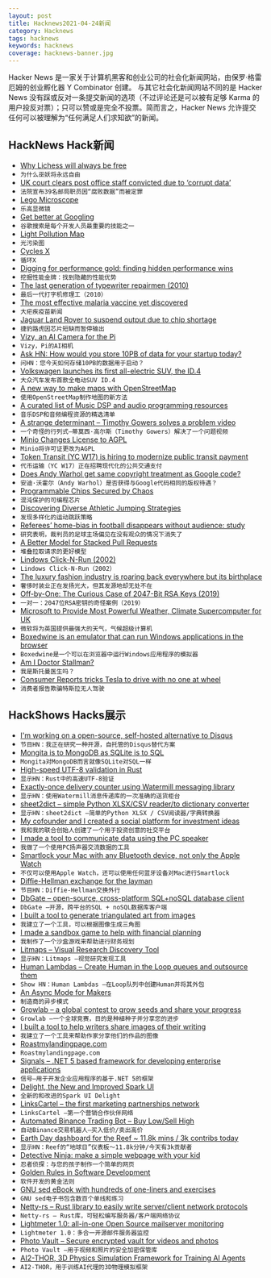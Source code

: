```yaml
---
layout: post
title: Hacknews2021-04-24新闻
category: Hacknews
tags: hacknews
keywords: hacknews
coverage: hacknews-banner.jpg
---
```


Hacker News 是一家关于计算机黑客和创业公司的社会化新闻网站，由保罗·格雷厄姆的创业孵化器 Y Combinator 创建。
与其它社会化新闻网站不同的是 Hacker News 没有踩或反对一条提交新闻的选项（不过评论还是可以被有足够 Karma 的用户投反对票）；只可以赞或是完全不投票。简而言之，Hacker News 允许提交任何可以被理解为“任何满足人们求知欲”的新闻。

## HackNews Hack新闻


- [Why Lichess will always be free](https://lichess.org/blog/YF-ZORQAACAA89PI/why-lichess-will-always-be-free.)
- `为什么巫妖将永远自由`
- [UK court clears post office staff convicted due to ‘corrupt data’](https://www.theguardian.com/uk-news/2021/apr/23/court-clears-39-post-office-staff-convicted-due-to-corrupt-data)
- `法院宣布39名邮局职员因“腐败数据”而被定罪`
- [Lego Microscope](https://github.com/tobetz/LegoMicroscope)
- `乐高显微镜`
- [Get better at Googling](https://markodenic.com/use-google-like-a-pro/)
- `谷歌搜索是每个开发人员最重要的技能之一`
- [Light Pollution Map](https://www.lightpollutionmap.info/)
- `光污染图`
- [Cycles X](https://code.blender.org/2021/04/cycles-x/)
- `循环X`
- [Digging for performance gold: finding hidden performance wins](https://blog.chromium.org/2021/04/digging-for-performance-gold.html)
- `挖掘性能金牌：找到隐藏的性能优势`
- [The last generation of typewriter repairmen (2010)](https://www.wired.com/2010/05/gallery-typewriters/)
- `最后一代打字机修理工（2010）`
- [The most effective malaria vaccine yet discovered](https://blogs.sciencemag.org/pipeline/archives/2021/04/23/great-malaria-vaccine-news)
- `大疟疾疫苗新闻`
- [Jaguar Land Rover to suspend output due to chip shortage](https://www.bbc.com/news/business-56841946)
- `捷豹路虎因芯片短缺而暂停输出`
- [Vizy, an AI Camera for the Pi](https://vizycam.com/)
- `Vizy，Pi的AI相机`
- [Ask HN: How would you store 10PB of data for your startup today?](item?id=26912321)
- `问HN：您今天如何存储10PB的数据用于启动？`
- [Volkswagen launches its first all-electric SUV, the ID.4](https://abc7.com/volkswagen-id4-electric-suv-vehicles-volkswagon/10539182/)
- `大众汽车发布首款全电动SUV ID.4`
- [A new way to make maps with OpenStreetMap](https://protomaps.com/blog/new-way-to-make-maps/)
- `使用OpenStreetMap制作地图的新方法`
- [A curated list of Music DSP and audio programming resources](https://github.com/olilarkin/awesome-musicdsp)
- `音乐DSP和音频编程资源的精选清单`
- [A strange determinant – Timothy Gowers solves a problem video](https://www.youtube.com/watch?v=byjhpzEoXFs)
- `一个奇怪的行列式–蒂莫西·高尔斯（Timothy Gowers）解决了一个问题视频`
- [Minio Changes License to AGPL](https://github.com/minio/minio/commit/069432566fcfac1f1053677cc925ddafd750730a)
- `Minio将许可证更改为AGPL`
- [Token Transit (YC W17) is hiring to modernize public transit payment](https://www.ycombinator.com/companies/token-transit/jobs/Rx4iZh5is-senior-software-engineer)
- `代币运输（YC W17）正在招聘现代化的公共交通支付`
- [Does Andy Warhol get same copyright treatment as Google code?](https://www.hollywoodreporter.com/thr-esq/does-andy-warhol-get-same-copyright-treatment-as-google-code)
- `安迪·沃霍尔（Andy Warhol）是否获得与Google代码相同的版权待遇？`
- [Programmable Chips Secured by Chaos](https://spectrum.ieee.org/tech-talk/computing/hardware/chaos-programmable-chips-secure)
- `混沌保护的可编程芯片`
- [Discovering Diverse Athletic Jumping Strategies](https://arpspoof.github.io/project/jump/jump.html)
- `发现多样化的运动跳跃策略`
- [Referees’ home-bias in football disappears without audience: study](https://runrepeat.com/refereeing-analysis-post-covid-soccer)
- `研究表明，裁判员的足球主场偏见在没有观众的情况下消失了`
- [A Better Model for Stacked Pull Requests](https://timothyandrew.dev/blog/git-stack/)
- `堆叠拉取请求的更好模型`
- [Lindows Click-N-Run (2002)](https://web.archive.org/web/20020802231821/http://www.lindows.com/products_clicknrun_whatis.php)
- `Lindows Click-N-Run（2002）`
- [The luxury fashion industry is roaring back everywhere but its birthplace](https://qz.com/2000120/hermes-lvmh-and-gucci-owner-kering-are-roaring-back-to-life/)
- `奢侈时装业正在发扬光大，但其发源地却无处不在`
- [Off-by-One: The Curious Case of 2047-Bit RSA Keys (2019)](https://randomoracle.wordpress.com/2019/12/04/off-by-one-the-curious-case-of-2047-bit-rsa-keys/)
- `一对一：2047位RSA密钥的奇怪案例（2019）`
- [Microsoft to Provide Most Powerful Weather, Climate Supercomputer for UK](https://www.hpcwire.com/2021/04/22/microsoft-to-provide-worlds-most-powerful-weather-climate-supercomputer-for-uks-met-office/)
- `微软将为英国提供最强大的天气，气候超级计算机`
- [Boxedwine is an emulator that can run Windows applications in the browser](https://github.com/danoon2/Boxedwine)
- `Boxedwine是一个可以在浏览器中运行Windows应用程序的模拟器`
- [Am I Doctor Stallman?](https://stallman.org/articles/dr-stallman.html)
- `我是斯托曼医生吗？`
- [Consumer Reports tricks Tesla to drive with no one at wheel](https://apnews.com/article/technology-business-b1139dc8bd2ec3179f1075d6ef77c7fb)
- `消费者报告欺骗特斯拉无人驾驶`


## HackShows Hacks展示

- [ I'm working on a open-source, self-hosted alternative to Disqus](https://cusdis.com)
- `节目HN：我正在研究一种开源，自托管的Disqus替代方案`
- [ Mongita is to MongoDB as SQLite is to SQL](https://github.com/scottrogowski/mongita)
- `Mongita对MongoDB而言就像SQLite对SQL一样`
- [ High-speed UTF-8 validation in Rust](https://github.com/rusticstuff/simdutf8)
- `显示HN：Rust中的高速UTF-8验证`
- [ Exactly-once delivery counter using Watermill messaging library](https://github.com/ThreeDotsLabs/watermill/tree/exactly-once-delivery-example/_examples/real-world-examples/exactly-once-delivery-counter)
- `显示HN：使用Watermill消息传递库的一次准确的送货柜台`
- [ sheet2dict – simple Python XLSX/CSV reader/to dictionary converter](https://github.com/Pytlicek/sheet2dict)
- `显示HN：sheet2dict –简单的Python XLSX / CSV阅读器/字典转换器`
- [ My cofounder and I created a social platform for investment ideas](https://info.utradea.com/feed)
- `我和我的联合创始人创建了一个用于投资创意的社交平台`
- [ I made a tool to communicate data using the PC speaker](https://github.com/ggerganov/ggwave/tree/master/examples/r2t2)
- `我做了一个使用PC扬声器交流数据的工具`
- [ Smartlock your Mac with any Bluetooth device, not only the Apple Watch](https://gadgetish.com/osx.html)
- `不仅可以使用Apple Watch，还可以使用任何蓝牙设备对Mac进行Smartlock`
- [ Diffie-Hellman exchange for the layman](https://borisreitman.com/privacy.html)
- `节目HN：Diffie-Hellman交换外行`
- [ DbGate – open-source, cross-platform SQL+noSQL database client](https://dbgate.org/)
- `DbGate –开源，跨平台的SQL + noSQL数据库客户端`
- [ I built a tool to generate triangulated art from images](https://github.com/RH12503/Triangula)
- `我建立了一个工具，可以根据图像生成三角图`
- [ I made a sandbox game to help with financial planning](https://simulator.money/)
- `我制作了一个沙盒游戏来帮助进行财务规划`
- [ Litmaps – Visual Research Discovery Tool](https://app.litmaps.co)
- `显示HN：Litmaps –视觉研究发现工具`
- [ Human Lambdas – Create Human in the Loop queues and outsource them](https://humanlambdas.com/)
- `Show HN：Human Lambdas –在Loop队列中创建Human并将其外包`
- [ An Async Mode for Makers](https://www.supernormal.com)
- `制造商的异步模式`
- [ Growlab – a global contest to grow seeds and share your progress](https://github.com/alexellis/growlab)
- `Growlab –一个全球竞赛，目的是种植种子并分享您的进步`
- [ I built a tool to help writers share images of their writing](https://typeshare.co/)
- `我建立了一个工具来帮助作家分享他们的作品的图像`
- [ Roastmylandingpage.com](https://www.roastmylandingpage.com/)
- `Roastmylandingpage.com`
- [ Signals – .NET 5 based framework for developing enterprise applications](https://github.com/EmitKnowledge/Signals)
- `信号–用于开发企业应用程序的基于.NET 5的框架`
- [ Delight, the New and Improved Spark UI](https://www.datamechanics.co/blog-post/delight-the-new-improved-spark-ui-spark-history-server-is-now-ga)
- `全新的和改进的Spark UI Delight`
- [ LinksCartel – the first marketing partnerships network](https://linkscartel.com/)
- `LinksCartel –第一个营销合作伙伴网络`
- [ Automated Binance Trading Bot – Buy Low/Sell High](https://github.com/chrisleekr/binance-trading-bot)
- `自动Binance交易机器人–买入低价/卖出高价`
- [ Earth Day dashboard for the Reef ~ 11.8k mins / 3k contribs today](https://greatreefcensus.org/event/earthday)
- `显示HN：Reef的“地球日”仪表板〜11.8k分钟/今天有3k贡献者`
- [ Detective Ninja: make a simple webpage with your kid](https://detective.ninja/)
- `忍者侦探：与您的孩子制作一个简单的网页`
- [ Golden Rules in Software Development](https://www.pdfdrive.com/20-golden-rules-in-software-development-e201001130.html)
- `软件开发的黄金法则`
- [ GNU sed eBook with hundreds of one-liners and exercises](https://learnbyexample.github.io/learn_gnused/introduction.html)
- `GNU sed电子书包含数百个单线和练习`
- [ Netty-rs – Rust library to easily write server/client network protocols](https://gitlab.com/Gelox/netty-rs)
- `Netty-rs – Rust库，可轻松编写服务器/客户端网络协议`
- [ Lightmeter 1.0: all-in-one Open Source mailserver monitoring](https://www.youtube.com/watch?v=r6a4aM-OgJQ)
- `Lightmeter 1.0：多合一开源邮件服务器监控`
- [ Photo Vault – Secure encrypted vault for videos and photos](https://photovault.2stable.com/)
- `Photo Vault –用于视频和照片的安全加密保管库`
- [ AI2-THOR, 3D Physics Simulation Framework for Training AI Agents](https://github.com/allenai/ai2thor)
- `AI2-THOR，用于训练AI代理的3D物理模拟框架`

